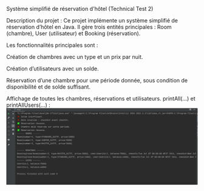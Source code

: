 Système simplifié de réservation d'hôtel (Technical Test 2)

Description du projet : 
Ce projet implémente un système simplifié de réservation d’hôtel en Java.
Il gère trois entités principales : Room (chambre), User (utilisateur) et Booking (réservation).

Les fonctionnalités principales sont :

Création de chambres avec un type et un prix par nuit.

Création d’utilisateurs avec un solde.

Réservation d’une chambre pour une période donnée, sous condition de disponibilité et de solde suffisant.

Affichage de toutes les chambres, réservations et utilisateurs.
printAll(...) et printAllUsers(...) : 
![PrintAll result](screenshots.png)
